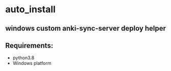 # auto_install
windows custom anki-sync-server deploy helper
---
**Requirements:**
---
- python3.8
- Windows platform
